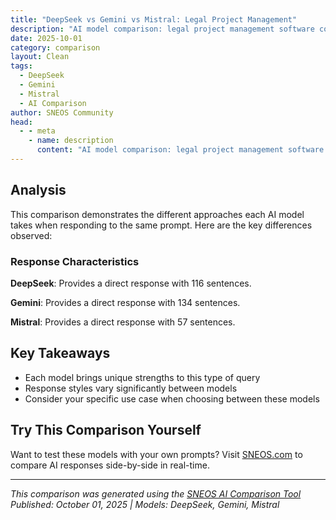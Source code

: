 ```yaml
---
title: "DeepSeek vs Gemini vs Mistral: Legal Project Management"
description: "AI model comparison: legal project management software comparison..."
date: 2025-10-01
category: comparison
layout: Clean
tags:
  - DeepSeek
  - Gemini
  - Mistral
  - AI Comparison
author: SNEOS Community
head:
  - - meta
    - name: description
      content: "AI model comparison: legal project management software comparison..."
---
```


<ChatComparison
  title="DeepSeek vs Gemini vs Mistral: Legal Project Management"
  prompt="legal project management software comparison"
  :responses='{
    "DeepSeek": "Of course. Here is a detailed comparison of legal project management (LPM) software, broken down by category to help you find the best fit for your firm or legal department.\n\nThe key to choosing the right tool is understanding that \u0022legal project management\u0022 isn\u0027t one single task. It encompasses matter management, time and billing, task tracking, and client collaboration. The best software for you depends on which of these areas is your primary pain point.\n\n### Quick Comparison Table\n\n| Feature | Dedicated Legal LPM Suites | Generic PM Tools (Legal-Adjusted) | Matter-Centric Platforms |\n| :--- | :--- | :--- | :--- |\n| **Primary Focus** | End-to-end matter lifecycle \u0026 profitability | Task \u0026 workflow management | Centralized matter information \u0026 discovery |\n| **Best For** | Law firms \u0026 departments focused on **profitability**, alternative fee arrangements (AFAs), and process improvement. | Teams needing **flexibility** and modern UI, willing to build their own legal workflows. | Large firms \u0026 corporate legal departments managing **complex litigation** and high volumes of data. |\n| **Key Strengths** | Legal-specific metrics (realization rates, budget vs. actual), built-in legal templates, integration with practice management tools. | High customizability, excellent collaboration features, intuitive user interfaces, often lower cost. | Powerful document management, advanced search (AI), deep integration with e-discovery and review tools. |\n| **Potential Weaknesses** | Can be less flexible, sometimes a steeper learning curve, may be overkill for simple task management. | Lacks legal-specific metrics out-of-the-box; requires setup and discipline to maintain legal context. | Can be expensive and complex; often less focused on task tracking and project timelines. |\n| **Examples** | **Clio Manage**, **LawVu**, **Actionstep** | **Asana**, **Trello**, **Monday.com** | **Relativity**, **DISCO**, **iManage**\n\n---\n\n### Category 1: Dedicated Legal Practice \u0026 Project Management Suites\n\nThese are all-in-one platforms built specifically for the business of law. They integrate matter management, time tracking, billing, and LPM features.\n\n#### 1. Clio Manage\n*   **Overview:** The market leader in cloud-based legal practice management. Its core strength is matter management, but it has robust features for tracking tasks, deadlines, and matter budgets.\n*   **Key LPM Features:**\n    *   **Task Templates:** Create reusable task lists for different matter types (e.g., Incorporation, Real Estate Closing).\n    *   **Matter Budgeting:** Set flat fee or phased budgets and track time and expenses against them.\n    *   **Workflow Automation:** Automate task assignments and reminders based on triggers.\n    *   **Trust Accounting:** Built-in tools for managing retainers, crucial for project financials.\n*   **Best For:** Law firms of all sizes looking for an integrated system to manage their entire practice, from intake to invoice.\n*   **Pricing:** Tiered subscription based on features and number of users.\n\n#### 2. LawVu\n*   **Overview:** A platform designed specifically for in-house legal teams, positioning itself as the \u0022single source of truth\u0022 for all legal work.\n*   **Key LPM Features:**\n    *   **Matter Management:** Centralized hub for all matters, requests, and documents.\n    *   **Collaboration Portals:** Secure portals for business clients and external counsel to collaborate.\n    *   **Spend Management:** Track and approve outside counsel invoices against budgets.\n    *   **Reporting \u0026 Analytics:** Dashboards to show legal\u0027s value and workload.\n*   **Best For:** Corporate legal departments that need to manage workflow, control outside counsel spend, and demonstrate their value to the business.\n*   **Pricing:** Custom pricing based on company size and needs.\n\n#### 3. Actionstep\n*   **Overview:** A highly customizable practice management system that excels at automating complex legal workflows.\n*   **Key LPM Features:**\n    *   **Powerful Automation:** Design sophisticated workflows that automatically create tasks, send emails, and generate documents.\n    *   **Matter Planning:** Visually map out matter stages and dependencies.\n    *   **Advanced Reporting:** Build custom reports on matter profitability, productivity, and case progress.\n*   **Best For:** Midsize to large firms with complex, repeatable practice areas (e.g., immigration, litigation) that require heavy automation.\n*   **Pricing:** Tiered subscription; higher tiers offer more advanced automation and features.\n\n---\n\n### Category 2: Generic Project Management Tools (Adapted for Law)\n\nThese are popular, flexible tools used across industries. They can be powerful for LPM but require more setup to fit legal processes.\n\n#### 1. Asana\n*   **Overview:** A versatile task and project management tool with a clean, user-friendly interface.\n*   **How to Use for LPM:**\n    *   Create a \u0022Project\u0022 for each legal matter.\n    *   Use \u0022Sections\u0022 for matter phases (Pleadings, Discovery, Trial).\n    *   Use \u0022Tasks\u0022 for individual action items, assigning them to team members with due dates.\n    *   Use custom fields for \u0022Time Spent,\u0022 \u0022Matter Number,\u0022 or \u0022Priority.\u0022\n*   **Best For:** Legal teams that prioritize collaboration, clarity, and a modern user experience. Excellent for managing internal legal projects and straightforward matters.\n*   **Pricing:** Free tier for small teams; paid tiers for advanced features.\n\n#### 2. Trello\n*   **Overview:** A simple, Kanban-style tool based on boards, lists, and cards.\n*   **How to Use for LPM:**\n    *   Create a \u0022Board\u0022 for a case or a practice group.\n    *   Use \u0022Lists\u0022 for stages (To Do, In Progress, For Review, Done).\n    *   Each \u0022Card\u0022 is a task; you can assign members, add checklists, due dates, and attachments.\n*   **Best For:** Visual learners and small teams managing a high volume of discrete tasks. Less ideal for complex matters with many dependencies.\n*   **Pricing:** Free tier is very capable; paid tiers for power-ups and integrations.\n\n#### 3. Monday.com\n*   **Overview:** A highly customizable Work OS (Operating System) that can be molded to fit almost any workflow.\n*   **How to Use for LPM:**\n    *   Start with a legal matter management template.\n    *   Use multiple views: Kanban for stages, Timeline for deadlines, Gantt for dependencies.\n    *   Create automations to notify teams when a phase is complete or a deadline is approaching.\n*   **Best For:** Legal ops teams and departments that need a powerful, customizable system and have the resources to set it up and maintain it.\n*   **Pricing:** Tiered, based on features and number of users.\n\n---\n\n### Category 3: Matter \u0026 Document-Centric Platforms\n\nThese tools focus less on \u0022tasks\u0022 and more on the matter itself, its documents, and the data within them. They are often used in conjunction with other tools.\n\n#### 1. Relativity\n*   **Overview:** The dominant platform in the e-discovery space, but its matter-centric approach is a form of complex project management.\n*   **Key LPM Features:**\n    *   **Centralized Matter Repository:** All documents, transcripts, and data for a case in one place.\n    *   **Workflow Management:** Manages the flow of document review (e.g., first-pass, quality control).\n    *   **Analytics \u0026 AI:** Uses technology-assisted review (TAR) to manage large data volumes efficiently.\n*   **Best For:** Large law firms and corporate legal departments handling complex litigation and massive e-discovery projects.\n*   **Pricing:** High-cost, typically enterprise-level licensing.\n\n---\n\n### How to Choose: A Step-by-Step Guide\n\n1.  **Identify Your Core Pain Point:**\n    *   Are you struggling with **missed deadlines**? -\u003E Look for strong task management (Asana, Clio).\n    *   Are matters going **over budget**? -\u003E Prioritize matter budgeting tools (Clio, LawVu).\n    *   Is **collaboration with clients/counsel** inefficient? -\u003E Consider portals (LawVu).\n    *   Do you have **highly repeatable workflows**? -\u003E Automation is key (Actionstep, Monday.com).\n\n2.  **Consider Integration:** Does the software need to connect with your existing tools (e.g., Outlook, Office 365, Dropbox, your time and billing system)? Dedicated legal suites often have deeper integrations.\n\n3.  **Evaluate the User Experience:** A tool that your team refuses to use is worthless. Get demos and free trials. Is it intuitive? Will lawyers actually adopt it?\n\n4.  **Think About Scalability:** Is this for a 5-person team or a 500-person department? Will the tool grow with you?\n\n5.  **Analyze Cost vs. Value:** Look beyond the sticker price. A generic tool may seem cheaper but could require significant admin time to set up and maintain. A dedicated legal tool may offer more value through integrated time tracking and billing.\n\n**Final Recommendation:**\n\n*   For **most law firms** seeking an all-in-one solution, start your evaluation with **Clio Manage** or **Actionstep**.\n*   For **in-house legal teams**, **LawVu** is the specialist leader, while **Asana** or **Monday.com** are strong generic contenders.\n*   For **simple, visual task management** in a small team, **Trello** or the free version of **Asana** are excellent starting points.",
    "Gemini": "Okay, let\u0027s break down legal project management (LPM) software and do a comparison.  I\u0027ll cover key features, top players, and factors to consider when making your choice.\n\n**What is Legal Project Management (LPM) Software?**\n\nLPM software is designed to help law firms, legal departments, and other legal professionals manage legal matters as projects. This includes:\n\n*   **Planning:** Defining scope, tasks, timelines, and resources.\n*   **Execution:** Managing tasks, tracking progress, and collaborating with team members.\n*   **Monitoring \u0026 Controlling:** Tracking budgets, identifying risks, and making adjustments as needed.\n*   **Closing:** Finalizing the matter, documenting lessons learned, and billing.\n\n**Key Features to Look For:**\n\n*   **Task Management:**\n    *   Create, assign, and track tasks.\n    *   Set deadlines and dependencies.\n    *   Prioritize tasks.\n    *   Kanban boards, Gantt charts, or lists for visualization.\n*   **Document Management:**\n    *   Centralized storage for all documents related to a matter.\n    *   Version control.\n    *   Integration with document management systems (e.g., NetDocuments, iManage).\n    *   Collaboration features (e.g., commenting, co-editing).\n*   **Time Tracking \u0026 Billing:**\n    *   Track time spent on tasks.\n    *   Generate invoices.\n    *   Integration with accounting software (e.g., QuickBooks, Xero).\n    *   Budgeting and cost control.\n*   **Communication \u0026 Collaboration:**\n    *   Internal messaging/chat.\n    *   Shared calendars.\n    *   Client portals.\n    *   Email integration.\n*   **Reporting \u0026 Analytics:**\n    *   Track project progress.\n    *   Monitor budget adherence.\n    *   Identify potential risks and issues.\n    *   Generate reports on key metrics.\n*   **Matter Budgeting and Cost Tracking:**\n    *   Estimate costs for each phase of the matter.\n    *   Track actual costs against the budget.\n    *   Identify cost overruns early on.\n*   **Workflow Automation:**\n    *   Automate repetitive tasks.\n    *   Streamline processes.\n    *   Reduce errors.\n*   **Risk Management:**\n    *   Identify potential risks.\n    *   Assess the impact and likelihood of risks.\n    *   Develop mitigation plans.\n*   **Integration:**\n    *   Integration with other legal software (e.g., case management, time tracking, billing, document management).\n    *   API access for custom integrations.\n*   **Security:**\n    *   Data encryption.\n    *   Access controls.\n    *   Compliance with relevant regulations (e.g., GDPR, HIPAA).\n*   **Client Portal:**\n    *   A secure portal for clients to access documents, track progress, and communicate with the legal team.\n*   **Mobile Access:**  Access the software from mobile devices.\n*   **Ease of Use:**  Intuitive interface and easy to learn.\n*   **Scalability:**  Ability to handle increasing workloads and data volumes.\n*   **Customer Support:**  Responsive and helpful support.\n\n**Top LPM Software Options (with Considerations):**\n\nHere\u0027s a comparison of some popular LPM software options. Keep in mind that \u0022best\u0022 depends heavily on your specific needs, firm size, budget, and technical infrastructure.\n\n| Software          | Description                                                                                                     | Key Strengths                                                                                                                                                                                 | Potential Weaknesses                                                                                                                           | Pricing                                                                                                | Target Audience                                     |\n| ----------------- | --------------------------------------------------------------------------------------------------------------- | -------------------------------------------------------------------------------------------------------------------------------------------------------------------------------------------- | ------------------------------------------------------------------------------------------------------------------------------------------- | ------------------------------------------------------------------------------------------------------- | ---------------------------------------------------- |\n| **Clockwise.Law**      | End-to-end legal operations platform including project management, budgeting, analytics and AI powered features.    | Highly integrated. Flexible workflow automation. Advanced analytics and reporting. Budget vs. Actual tracking.   | May be overkill for very small firms or solo practitioners.  Younger company than Clio and MyCase.                                                                                                                                 |  Starting at $179/user/month                                                                       | Mid-size to larger law firms and legal departments |\n| **Clio Manage**  | Comprehensive practice management software with built-in LPM features.                                          | Widely used, robust features, strong integrations, good for both practice management and LPM.                                                                                                | LPM features might not be as advanced as dedicated LPM software. Can be expensive for very small firms.                                        |  Essentials: $69/user/month, Premium: $99/user/month, Complete: $129/user/month (annual)             | Small to mid-sized law firms                     |\n| **MyCase**       | Similar to Clio, offering practice management with project management capabilities.                               | All-in-one solution, user-friendly interface, good for smaller firms.                                                                                                                 | LPM features might be more basic than dedicated LPM tools.                                                                                 |  Basic: $49/user/month, Pro: $69/user/month, Premier: $89/user/month (annual)                          | Small to mid-sized law firms                     |\n| **PracticePanther** | Practice Management Software with a strong emphasis on automations.                                           | Workflow automation, user-friendly interface, good for streamlining tasks and improving efficiency.                                                                                    | Could lack the depth of advanced LPM features found in more specialized software.                                                           | Starting at $49/user/month(annual).                                                                 | Small to mid-sized law firms                     |\n| **Smartsheet**     | A versatile project management tool that can be adapted for legal use.                                         | Highly customizable, flexible, powerful for complex projects, good for data visualization.                                                                                               | Requires more setup and configuration for legal-specific workflows.  Not specifically designed for law firms.                              | Pro: $7/user/month, Business: $25/user/month (annual)                                                | Legal departments, larger firms with complex projects |\n| **Asana**         | Another general-purpose project management tool adaptable for legal.                                          | User-friendly, collaborative, good for task management and team communication.                                                                                                         | Similar to Smartsheet, requires customization for legal workflows.  Lacks legal-specific features.                                          | Basic: Free, Premium: $10.99/user/month, Business: $24.99/user/month (annual)                         | Legal departments, smaller firms for task management   |\n| **Trello**       | A simple, visual project management tool using Kanban boards.                                                  | Easy to use, visual, good for managing simple projects.                                                                                                                                    | Not suitable for complex projects or tasks that require significant detail.  Lacks legal-specific features.                                  | Free, Standard: $5/user/month, Premium: $10/user/month (annual)                                       | Small teams, simple project tracking             |\n| **Matter365**       | Built for Microsoft 365                                                  | Seamlessly integrated with Microsoft products, user-friendly, budget-friendly, good for managing cases.                                                                                                                                    | Not suitable for complex projects or tasks that require significant detail.  Lacks legal-specific features.                                  | $49/user/month(annual)                                       | Teams and firms using Microsoft 365             |\n\n**Important Considerations When Choosing:**\n\n1.  **Firm Size and Structure:**  A solo practitioner has very different needs than a large firm with multiple departments.\n2.  **Areas of Practice:**  Some software is better suited for certain practice areas (e.g., litigation, real estate, corporate).\n3.  **Existing Software:**  Choose software that integrates well with your existing tools (e.g., document management, time tracking, accounting).\n4.  **Budget:**  Pricing varies significantly. Consider the total cost of ownership, including implementation, training, and ongoing support.\n5.  **Ease of Use:**  Choose software that is easy to learn and use for all team members.  A complex system that no one uses is useless.\n6.  **Scalability:**  Will the software be able to grow with your firm?\n7.  **Security:**  Ensure the software meets your firm\u0027s security requirements and complies with relevant regulations.\n8. **Data Migration:** How easy is it to migrate data from your current system to the new one?  This can be a significant undertaking.\n\n**Steps to Take Before Making a Decision:**\n\n1.  **Define Your Needs:**  Document your requirements and priorities.\n2.  **Research Options:**  Explore different software options and compare features and pricing.\n3.  **Request Demos:**  Schedule demos with several vendors to see the software in action.\n4.  **Free Trials:**  Take advantage of free trials to test the software with your own data.\n5.  **Read Reviews:**  Check online reviews to see what other users are saying about the software.\n6.  **Talk to Peers:**  Get recommendations from other law firms or legal departments.\n\n**In conclusion:**  The right LPM software can significantly improve efficiency, reduce costs, and improve client satisfaction. Take the time to evaluate your needs and choose a solution that is the best fit for your firm. Remember to prioritize features that are essential for your practice and consider the long-term costs and benefits.\n",
    "Mistral": "Choosing the right legal project management software can significantly enhance the efficiency and productivity of a law firm or legal department. Here is a comparison of some popular legal project management software options:\n\n### 1. **Clio**\n- **Features**: Case management, document management, time tracking, billing, client portal, and integrations with other tools.\n- **Pros**: User-friendly interface, strong customer support, extensive integrations, and robust reporting capabilities.\n- **Cons**: Can be expensive for smaller firms, some users report a steep learning curve.\n- **Best For**: Small to medium-sized law firms looking for comprehensive case management.\n\n### 2. **MyCase**\n- **Features**: Case management, document management, time tracking, billing, client portal, and e-signature capabilities.\n- **Pros**: Intuitive design, strong customer support, and good for client communication.\n- **Cons**: Limited customization options, some users find the interface less flexible.\n- **Best For**: Small to medium-sized firms needing strong client communication tools.\n\n### 3. **PracticePanther**\n- **Features**: Case management, document management, time tracking, billing, client portal, and CRM capabilities.\n- **Pros**: Easy to use, strong customer support, and good for firms needing CRM features.\n- **Cons**: Limited customization, some users report occasional glitches.\n- **Best For**: Firms looking for an all-in-one solution with CRM capabilities.\n\n### 4. **TimeSolv**\n- **Features**: Time tracking, billing, project management, document management, and integrations with other tools.\n- **Pros**: Strong time tracking and billing features, good for firms needing detailed project management.\n- **Cons**: User interface can be complex, some users report a steep learning curve.\n- **Best For**: Firms needing robust time tracking and billing capabilities.\n\n### 5. **CosmoLex**\n- **Features**: Case management, document management, time tracking, billing, accounting, and trust accounting.\n- **Pros**: Integrated accounting and trust accounting, strong compliance features.\n- **Cons**: Can be expensive, some users find the interface less intuitive.\n- **Best For**: Firms needing integrated accounting and trust accounting.\n\n### 6. **Actionstep**\n- **Features**: Case management, document management, time tracking, billing, workflow automation, and CRM capabilities.\n- **Pros**: Highly customizable, strong workflow automation, and good for firms needing CRM features.\n- **Cons**: Can be complex to set up, some users report a steep learning curve.\n- **Best For**: Firms needing extensive customization and workflow automation.\n\n### 7. **Smokeball**\n- **Features**: Case management, document management, time tracking, billing, and automated document generation.\n- **Pros**: Strong document automation, good for firms needing automated document generation.\n- **Cons**: Limited customization, some users report occasional performance issues.\n- **Best For**: Firms needing strong document automation capabilities.\n\n### 8. **CaseFox**\n- **Features**: Case management, document management, time tracking, billing, and client portal.\n- **Pros**: Affordable, easy to use, and good for small firms.\n- **Cons**: Limited features compared to other options, some users report occasional bugs.\n- **Best For**: Small firms or solo practitioners looking for an affordable solution.\n\n### 9. **Zola Suite**\n- **Features**: Case management, document management, time tracking, billing, email management, and accounting.\n- **Pros**: Integrated email management, strong accounting features, and good for firms needing comprehensive management.\n- **Cons**: Can be expensive, some users report a steep learning curve.\n- **Best For**: Firms needing integrated email and accounting management.\n\n### 10. **Lawcus**\n- **Features**: Case management, document management, time tracking, billing, and project management.\n- **Pros**: Strong project management features, good for firms needing detailed project tracking.\n- **Cons**: Limited customization, some users report occasional performance issues.\n- **Best For**: Firms needing robust project management capabilities.\n\n### Key Considerations:\n- **Budget**: Determine your budget and compare the pricing plans of different software options.\n- **Features**: Identify the key features you need, such as time tracking, billing, document management, and client communication.\n- **Ease of Use**: Consider the user-friendliness of the software, especially if your team is not tech-savvy.\n- **Integrations**: Check for integrations with other tools you use, such as email, calendar, and accounting software.\n- **Customer Support**: Ensure the software provider offers good customer support to help with any issues.\n\nBy evaluating these factors, you can choose the legal project management software that best fits your firm\u0027s needs and enhances your overall productivity."
  }'
  published-date="21:17"
/>

## Analysis

This comparison demonstrates the different approaches each AI model takes when responding to the same prompt. Here are the key differences observed:

### Response Characteristics

**DeepSeek**: Provides a direct response with 116 sentences. 

**Gemini**: Provides a direct response with 134 sentences. 

**Mistral**: Provides a direct response with 57 sentences. 

## Key Takeaways

- Each model brings unique strengths to this type of query
- Response styles vary significantly between models
- Consider your specific use case when choosing between these models

## Try This Comparison Yourself

Want to test these models with your own prompts? Visit [SNEOS.com](https://sneos.com) to compare AI responses side-by-side in real-time.

---

*This comparison was generated using the [SNEOS AI Comparison Tool](https://sneos.com)*
*Published: October 01, 2025 | Models: DeepSeek, Gemini, Mistral*
